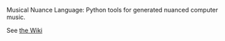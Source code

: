 Musical Nuance Language: Python tools for generated nuanced computer music.

See [the Wiki](https://github.com/davidpanderson/music/wiki)
